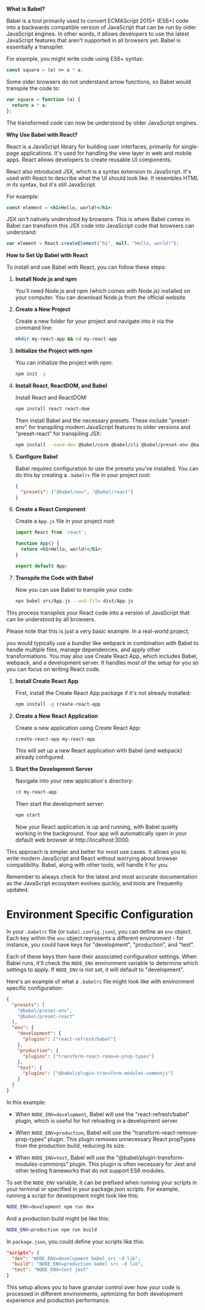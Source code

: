 **What is Babel?**

Babel is a tool primarily used to convert ECMAScript 2015+ (ES6+) code into a backwards compatible version of JavaScript that can be run by older JavaScript engines. In other words, it allows developers to use the latest JavaScript features that aren't supported in all browsers yet. Babel is essentially a transpiler.

For example, you might write code using ES6+ syntax:

```javascript
const square = (a) => a * a;
```

Some older browsers do not understand arrow functions, so Babel would transpile the code to:

```javascript
var square = function (a) {
  return a * a;
};
```

The transformed code can now be understood by older JavaScript engines.

**Why Use Babel with React?**

React is a JavaScript library for building user interfaces, primarily for single-page applications. It's used for handling the view layer in web and mobile apps. React allows developers to create reusable UI components.

React also introduced JSX, which is a syntax extension to JavaScript. It's used with React to describe what the UI should look like. It resembles HTML in its syntax, but it's still JavaScript.

For example:

```jsx
const element = <h1>Hello, world!</h1>;
```

JSX isn't natively understood by browsers. This is where Babel comes in. Babel can transform this JSX code into JavaScript code that browsers can understand:

```javascript
var element = React.createElement("h1", null, "Hello, world!");
```

**How to Set Up Babel with React**

To install and use Babel with React, you can follow these steps:

1. **Install Node.js and npm** 

   You'll need Node.js and npm (which comes with Node.js) installed on your computer. You can download Node.js from the official website.

2. **Create a New Project**

   Create a new folder for your project and navigate into it via the command line:

   ```bash
   mkdir my-react-app && cd my-react-app
   ```

3. **Initialize the Project with npm**

   You can initialize the project with npm:

   ```bash
   npm init -y
   ```

4. **Install React, ReactDOM, and Babel**

   Install React and ReactDOM:

   ```bash
   npm install react react-dom
   ```

   Then install Babel and the necessary presets. These include "preset-env" for transpiling modern JavaScript features to older versions and "preset-react" for transpiling JSX:

   ```bash
   npm install --save-dev @babel/core @babel/cli @babel/preset-env @babel/preset-react
   ```

5. **Configure Babel**

   Babel requires configuration to use the presets you've installed. You can do this by creating a `.babelrc` file in your project root:

   ```json
   {
     "presets": ["@babel/env", "@babel/react"]
   }
   ```

6. **Create a React Component**

   Create a `App.js` file in your project root:

   ```jsx
   import React from 'react';

   function App() {
     return <h1>Hello, world!</h1>;
   }

   export default App;
   ```

7. **Transpile the Code with Babel**

   Now you can use Babel to transpile your code:

   ```bash
   npx babel src/App.js --out-file dist/App.js
   ```

This process transpiles your React code into a version of JavaScript that can be understood by all browsers.

Please note that this is just a very basic example. In a real-world project,

you would typically use a bundler like webpack in combination with Babel to handle multiple files, manage dependencies, and apply other transformations. You may also use Create React App, which includes Babel, webpack, and a development server. It handles most of the setup for you so you can focus on writing React code.

1. **Install Create React App**

   First, install the Create React App package if it's not already installed:

   ```bash
   npm install -g create-react-app
   ```

2. **Create a New React Application**

   Create a new application using Create React App:

   ```bash
   create-react-app my-react-app
   ```

   This will set up a new React application with Babel (and webpack) already configured.

3. **Start the Development Server**

   Navigate into your new application's directory:

   ```bash
   cd my-react-app
   ```

   Then start the development server:

   ```bash
   npm start
   ```

   Now your React application is up and running, with Babel quietly working in the background. Your app will automatically open in your default web browser at http://localhost:3000.

This approach is simpler and better for most use cases. It allows you to write modern JavaScript and React without worrying about browser compatibility. Babel, along with other tools, will handle it for you. 

Remember to always check for the latest and most accurate documentation as the JavaScript ecosystem evolves quickly, and tools are frequently updated.

# Environment Specific Configuration

In your `.babelrc` file (or `babel.config.json`), you can define an `env` object. Each key within the `env` object represents a different environment - for instance, you could have keys for "development", "production", and "test". 

Each of these keys then have their associated configuration settings. When Babel runs, it'll check the `NODE_ENV` environment variable to determine which settings to apply. If `NODE_ENV` is not set, it will default to "development".

Here's an example of what a `.babelrc` file might look like with environment specific configuration:

```json
{
  "presets": [
    "@babel/preset-env",
    "@babel/preset-react"
  ],
  "env": {
    "development": {
      "plugins": ["react-refresh/babel"]
    },
    "production": {
      "plugins": ["transform-react-remove-prop-types"]
    },
    "test": {
      "plugins": ["@babel/plugin-transform-modules-commonjs"]
    }
  }
}
```

In this example:

- When `NODE_ENV=development`, Babel will use the "react-refresh/babel" plugin, which is useful for hot reloading in a development server.

- When `NODE_ENV=production`, Babel will use the "transform-react-remove-prop-types" plugin. This plugin removes unnecessary React propTypes from the production build, reducing its size.

- When `NODE_ENV=test`, Babel will use the "@babel/plugin-transform-modules-commonjs" plugin. This plugin is often necessary for Jest and other testing frameworks that do not support ES6 modules.

To set the `NODE_ENV` variable, it can be prefixed when running your scripts in your terminal or specified in your package.json scripts. For example, running a script for development might look like this:

```bash
NODE_ENV=development npm run dev
```

And a production build might be like this:

```bash
NODE_ENV=production npm run build
```

In `package.json`, you could define your scripts like this:

```json
"scripts": {
  "dev": "NODE_ENV=development babel src -d lib",
  "build": "NODE_ENV=production babel src -d lib",
  "test": "NODE_ENV=test jest"
}
```

This setup allows you to have granular control over how your code is processed in different environments, optimizing for both development experience and production performance.